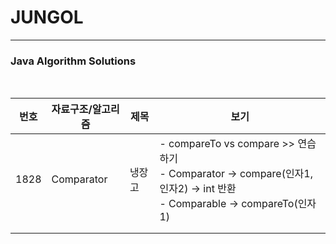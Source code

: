 # JUNGOL

----

### Java Algorithm Solutions

<br>


| 번호 | 자료구조/알고리즘 | 제목   | 보기                                                         |
| ---- | ----------------- | ------ | ------------------------------------------------------------ |
| 1828 | Comparator        | 냉장고 | - compareTo vs compare  >> 연습하기<br />     - Comparator -> compare(인자1, 인자2) -> int 반환<br />     - Comparable<T> -> compareTo(인자1) |
|      |                   |        |                                                              |
|      |                   |        |                                                              |


